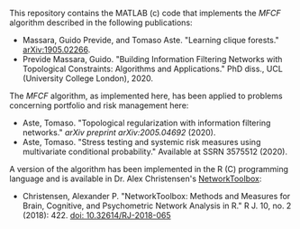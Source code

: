 This repository contains the MATLAB (c) code that implements the _MFCF_ algorithm described in the following publications:

 - Massara, Guido Previde, and Tomaso Aste. "Learning clique forests." [arXiv:1905.02266](https://arxiv.org/abs/1905.02266).
 - Previde Massara, Guido. "Building Information Filtering Networks with Topological Constraints: Algorithms and Applications." PhD diss., UCL (University College London), 2020.

The _MFCF_ algorithm, as implemented here, has been applied to problems concerning portfolio and risk management here:

 - Aste, Tomaso. "Topological regularization with information filtering networks." _arXiv preprint arXiv:2005.04692_ (2020).
 - Aste, Tomaso. "Stress testing and systemic risk measures using multivariate conditional probability." Available at SSRN 3575512 (2020). 

A version of the algorithm has been implemented in the R (C) programming language and is available in Dr. Alex Christensen's [NetworkToolbox](https://cran.r-project.org/web/packages/NetworkToolbox/index.html):

 - Christensen, Alexander P. "NetworkToolbox: Methods and Measures for Brain, Cognitive, and Psychometric Network Analysis in R." R J. 10, no. 2 (2018): 422. [doi: 10.32614/RJ-2018-065](https://doi.org/10.32614/RJ-2018-065)
